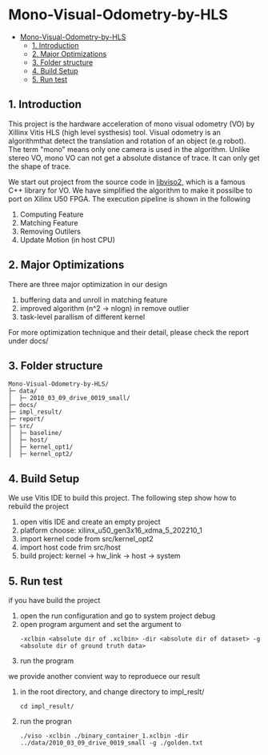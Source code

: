# Mono-Visual-Odometry-by-HLS
- [Mono-Visual-Odometry-by-HLS](#mono-visual-odometry-by-hls)
  - [1. Introduction](#1-introduction)
  - [2. Major Optimizations](#2-major-optimizations)
  - [3. Folder structure](#3-folder-structure)
  - [4. Build Setup](#4-build-setup)
  - [5. Run test](#5-run-test)

## 1. Introduction
This project is the hardware acceleration of mono visual odometry (VO) by 
Xillinx Vitis HLS (high level systhesis) tool. Visual odometry is an 
algorithmthat detect the translation and rotation of an object (e.g robot). 
The term "mono" means only one camera is used in the algorithm. Unlike 
stereo VO, mono VO can not get a absolute distance of trace. It can only 
get the shape of trace.

We start out project from the source code in [libviso2](https://www.cvlibs.net/software/libviso/), which is a famous C++ library for VO.
We have simplified the algorithm to make it possilbe to port on Xilinx U50 FPGA. The execution pipeline is shown in the following

1. Computing Feature
2. Matching Feature
3. Removing Outilers
4. Update Motion (in host CPU)

## 2. Major Optimizations
There are three major optimization in our design

1. buffering data and unroll in matching feature
2. improved algorithm (n^2 → nlogn) in remove outlier
3. task-level parallism of different kernel

For more optimization technique and their detail, please check the report under docs/

## 3. Folder structure
```
Mono-Visual-Odometry-by-HLS/
├─ data/
│  ├─ 2010_03_09_drive_0019_small/
├─ docs/
├─ impl_result/
├─ report/
├─ src/
│  ├─ baseline/
│  ├─ host/
│  ├─ kernel_opt1/
│  ├─ kernel_opt2/
```
## 4. Build Setup
We use Vitis IDE to build this project. The following step show how to rebuild the project
1. open vitis IDE and create an empty project
2. platform choose: xilinx_u50_gen3x16_xdma_5_202210_1
3. import kernel code from src/kernel_opt2
4. import host code frim src/host
5. build project: kernel → hw_link → host → system

## 5. Run test
if you have build the project
1. open the run configuration and go to system project debug
2. open program argument and set the argument to 
   ```
   -xclbin <absolute dir of .xclbin> -dir <absolute dir of dataset> -g <absolute dir of ground truth data>
   ```
3. run the program

we provide another convient way to reproduece our result
1. in the root directory, and change directory to impl_reslt/
   ```
   cd impl_result/
   ```
2. run the progran
   ```
   ./viso -xclbin ./binary_container_1.xclbin -dir ../data/2010_03_09_drive_0019_small -g ./golden.txt
   ```